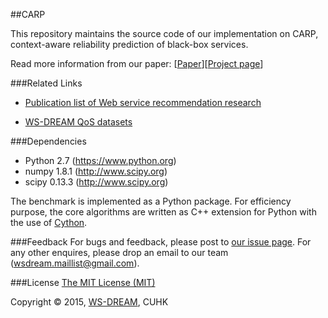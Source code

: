 ##CARP

This repository maintains the source code of our implementation on CARP, context-aware reliability prediction of black-box services.

Read more information from our paper: [[Paper](http://arxiv.org/abs/1503.00102)][[Project page](http://wsdream.github.io/CARP)]


###Related Links

- [Publication list of Web service recommendation research](https://github.com/wsdream/pywsrec/blob/master/docs/paperlist.rst)

- [WS-DREAM QoS datasets](https://github.com/wsdream/dataset)


###Dependencies
- Python 2.7 (https://www.python.org)
- numpy 1.8.1 (http://www.scipy.org)
- scipy 0.13.3 (http://www.scipy.org)

The benchmark is implemented as a Python package. For efficiency purpose, the core algorithms are written as C++ extension for Python with the use of [Cython](http://cython.org "a language and compiler to write C/C++ extenstions for Python"). 


###Feedback
For bugs and feedback, please post to [our issue page](https://github.com/wsdream/CARP/issues). For any other enquires, please drop an email to our team (wsdream.maillist@gmail.com).


###License
[The MIT License (MIT)](./LICENSE)

Copyright &copy; 2015, [WS-DREAM](https://wsdream.github.io), CUHK
